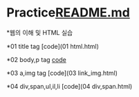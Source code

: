 # Practice[README.md](https://github.com/eunwookim/Practice/files/7102903/README.md)
*웹의 이해 및 HTML 실습

  *01 title tag [code](01 html.html)
  
  *02 body,p tag [code](02_html_body.html)
  
  *03 a,img tag [code](03 link_img.html)
  
  *04 div,span,ul,il,li [code](04 div,span.html)



